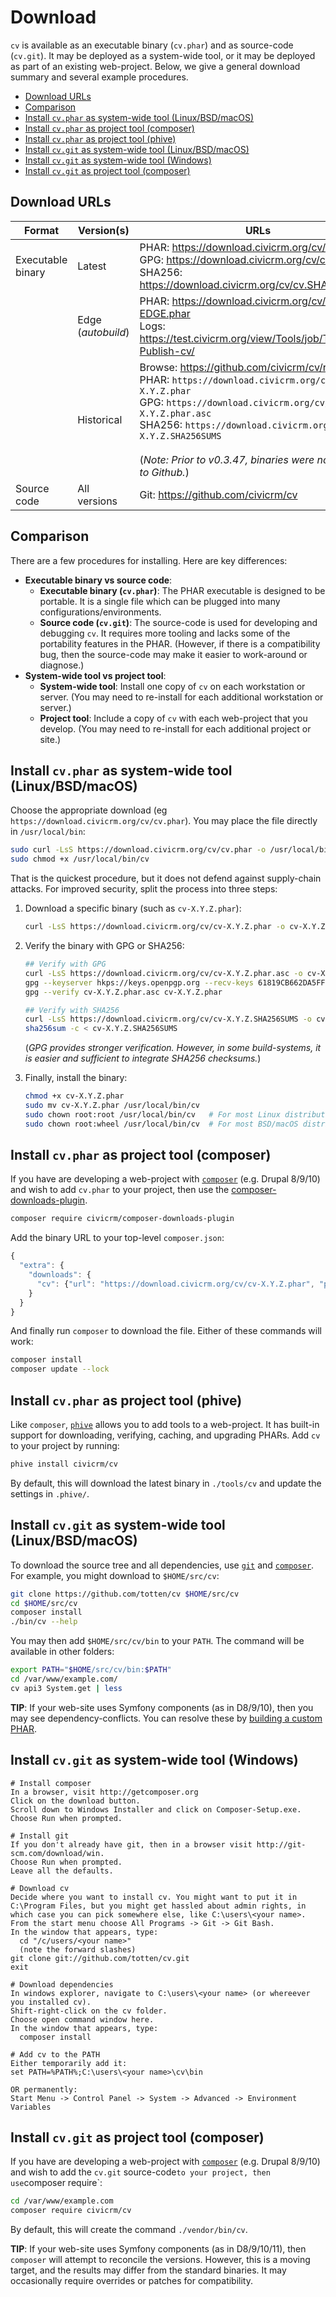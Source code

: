 # Download

<!-- The instructions for `cv` and `civix` are nearly identical. Consider updating them in tandem. -->

`cv` is available as an executable binary (`cv.phar`) and as source-code (`cv.git`).  It may be deployed as a system-wide tool, or it may be deployed as part of an
existing web-project. Below, we give a general download summary and several example procedures.

* [Download URLs](#urls)
* [Comparison](#comparison)
* [Install `cv.phar` as system-wide tool (Linux/BSD/macOS)](#phar-unix)
* [Install `cv.phar` as project tool (composer)](#phar-composer)
* [Install `cv.phar` as project tool (phive)](#phar-phive)
* [Install `cv.git` as system-wide tool (Linux/BSD/macOS)](#src-unix)
* [Install `cv.git` as system-wide tool (Windows)](#src-win)
* [Install `cv.git` as project tool (composer)](#src-composer)

<a name="urls"></a>
## Download URLs

| Format            | Version(s)           | URLs |
| --                | --                   | --   |
| Executable binary | Latest               | PHAR: https://download.civicrm.org/cv/cv.phar<br/>GPG: https://download.civicrm.org/cv/cv.phar.asc<br/>SHA256: https://download.civicrm.org/cv/cv.SHA256SUMS |
|                   | Edge (*autobuild*)   | PHAR: https://download.civicrm.org/cv/cv-EDGE.phar<br/>Logs: https://test.civicrm.org/view/Tools/job/Tool-Publish-cv/ |
|                   | Historical           | Browse: https://github.com/civicrm/cv/releases/<br/>PHAR: `https://download.civicrm.org/cv/cv-X.Y.Z.phar`<br/>GPG: `https://download.civicrm.org/cv/cv-X.Y.Z.phar.asc`<br/>SHA256: `https://download.civicrm.org/cv/cv-X.Y.Z.SHA256SUMS`<br/><br/>(*Note: Prior to v0.3.47, binaries were not posted to Github.*) |
| Source code       | All versions         | Git: https://github.com/civicrm/cv |

<a name="comparison"></a>
## Comparison

There are a few procedures for installing. Here are key differences:

* __Executable binary vs source code__:
    * __Executable binary (`cv.phar`)__: The PHAR executable is designed to be portable.  It is a single file which can be plugged into many
      configurations/environments.
    * __Source code (`cv.git`)__:  The source-code is used for developing and debugging `cv`.  It requires more tooling and lacks some of the portability
      features in the PHAR.  (However, if there is a compatibility bug, then the source-code may make it easier to work-around or diagnose.)
* __System-wide tool vs project tool__:
    * __System-wide tool__: Install one copy of `cv` on each workstation or server. (You may need to re-install for each additional workstation or server.)
    * __Project tool__: Include a copy of `cv` with each web-project that you develop. (You may need to re-install for each additional project or site.)

<a name="phar-unix"></a>
## Install `cv.phar` as system-wide tool (Linux/BSD/macOS)

Choose the appropriate download (eg `https://download.civicrm.org/cv/cv.phar`). You may place the file directly in `/usr/local/bin`:

```bash
sudo curl -LsS https://download.civicrm.org/cv/cv.phar -o /usr/local/bin/cv
sudo chmod +x /usr/local/bin/cv
```

That is the quickest procedure, but it does not defend against supply-chain attacks. For improved security, split the process into three steps:

1. Download a specific binary (such as `cv-X.Y.Z.phar`):

    ```bash
    curl -LsS https://download.civicrm.org/cv/cv-X.Y.Z.phar -o cv-X.Y.Z.phar
    ```

2. Verify the binary with GPG or SHA256:

    ```bash
    ## Verify with GPG
    curl -LsS https://download.civicrm.org/cv/cv-X.Y.Z.phar.asc -o cv-X.Y.Z.phar.asc
    gpg --keyserver hkps://keys.openpgp.org --recv-keys 61819CB662DA5FFF79183EF83801D1B07A1E75CB
    gpg --verify cv-X.Y.Z.phar.asc cv-X.Y.Z.phar

    ## Verify with SHA256
    curl -LsS https://download.civicrm.org/cv/cv-X.Y.Z.SHA256SUMS -o cv-X.Y.Z.SHA256SUMS
    sha256sum -c < cv-X.Y.Z.SHA256SUMS
    ```

    (*GPG provides stronger verification. However, in some build-systems, it is easier and sufficient to integrate SHA256 checksums.*)

3. Finally, install the binary:

    ```bash
    chmod +x cv-X.Y.Z.phar
    sudo mv cv-X.Y.Z.phar /usr/local/bin/cv
    sudo chown root:root /usr/local/bin/cv   # For most Linux distributions
    sudo chown root:wheel /usr/local/bin/cv  # For most BSD/macOS distributions
    ```

<a name="phar-composer"></a>
## Install `cv.phar` as project tool (composer)

If you have are developing a web-project with [`composer`](https://getcomposer.org) (e.g.  Drupal 8/9/10) and wish to add `cv.phar` to your project,
then use the [composer-downloads-plugin](https://github.com/civicrm/composer-downloads-plugin).

```bash
composer require civicrm/composer-downloads-plugin
```

Add the binary URL to your top-level `composer.json`:

```javascript
{
  "extra": {
    "downloads": {
      "cv": {"url": "https://download.civicrm.org/cv/cv-X.Y.Z.phar", "path": "bin/cv", "type": "phar"}
    }
  }
}
```

And finally run `composer` to download the file. Either of these commands will work:

```bash
composer install
composer update --lock
```

<a name="phar-phive"></a>
## Install `cv.phar` as project tool (phive)

Like `composer`, [`phive`](https://phar.io/) allows you to add tools to a web-project. It has built-in support
for downloading, verifying, caching, and upgrading PHARs. Add `cv` to your project by running:

```bash
phive install civicrm/cv
```

By default, this will download the latest binary in `./tools/cv` and update the settings in `.phive/`.

<a name="src-unix"></a>
## Install `cv.git` as system-wide tool (Linux/BSD/macOS)

To download the source tree and all dependencies, use [`git`](https://git-scm.com) and [`composer`](https://getcomposer.org/).
For example, you might download to `$HOME/src/cv`:

```bash
git clone https://github.com/totten/cv $HOME/src/cv
cd $HOME/src/cv
composer install
./bin/cv --help
```

You may then add `$HOME/src/cv/bin` to your `PATH`. The command will be available in other folders:

```bash
export PATH="$HOME/src/cv/bin:$PATH"
cd /var/www/example.com/
cv api3 System.get | less
```

__TIP__: If your web-site uses Symfony components (as in D8/9/10), then you may see dependency-conflicts. You can resolve these by [building a custom PHAR](develop.md).

<a name="src-win"></a>
## Install `cv.git` as system-wide tool (Windows)

```
# Install composer
In a browser, visit http://getcomposer.org
Click on the download button.
Scroll down to Windows Installer and click on Composer-Setup.exe.
Choose Run when prompted.

# Install git
If you don't already have git, then in a browser visit http://git-scm.com/download/win.
Choose Run when prompted.
Leave all the defaults.

# Download cv
Decide where you want to install cv. You might want to put it in C:\Program Files, but you might get hassled about admin rights, in which case you can pick somewhere else, like C:\users\<your name>.
From the start menu choose All Programs -> Git -> Git Bash.
In the window that appears, type:
  cd "/c/users/<your name>"
  (note the forward slashes)
git clone git://github.com/totten/cv.git
exit

# Download dependencies
In windows explorer, navigate to C:\users\<your name> (or whereever you installed cv).
Shift-right-click on the cv folder.
Choose open command window here.
In the window that appears, type:
  composer install

# Add cv to the PATH
Either temporarily add it:
set PATH=%PATH%;C:\users\<your name>\cv\bin

OR permanently:
Start Menu -> Control Panel -> System -> Advanced -> Environment Variables
```

<a name="src-composer"></a>
## Install `cv.git` as project tool (composer)

If you have are developing a web-project with [`composer`](https://getcomposer.org) (e.g.  Drupal 8/9/10) and wish to add the `cv.git` source-code` to your project,
then use `composer require`:

```bash
cd /var/www/example.com
composer require civicrm/cv
```

By default, this will create the command `./vendor/bin/cv`.

__TIP__: If your web-site uses Symfony components (as in D8/9/10/11), then `composer` will attempt to reconcile the versions.  However, this is a
moving target, and the results may differ from the standard binaries.  It may occasionally require overrides or patches for compatibility.
